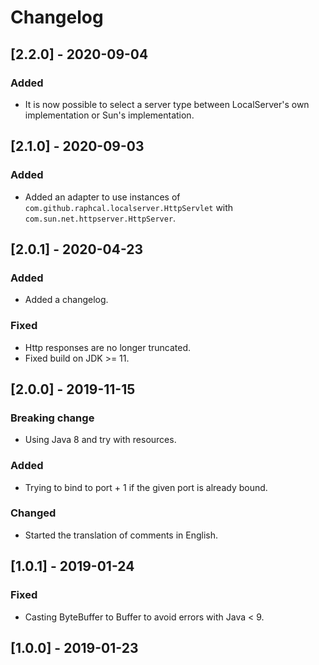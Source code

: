 # Changelog

## [2.2.0] - 2020-09-04
### Added
- It is now possible to select a server type between LocalServer's own
  implementation or Sun's implementation.

## [2.1.0] - 2020-09-03
### Added
- Added an adapter to use instances of `com.github.raphcal.localserver.HttpServlet`
  with `com.sun.net.httpserver.HttpServer`.

## [2.0.1] - 2020-04-23
### Added
- Added a changelog.

### Fixed
- Http responses are no longer truncated.
- Fixed build on JDK >= 11.

## [2.0.0] - 2019-11-15
### Breaking change
- Using Java 8 and try with resources.

### Added
- Trying to bind to port + 1 if the given port is already bound.

### Changed
- Started the translation of comments in English.

## [1.0.1] - 2019-01-24
### Fixed
- Casting ByteBuffer to Buffer to avoid errors with Java < 9.

## [1.0.0] - 2019-01-23
